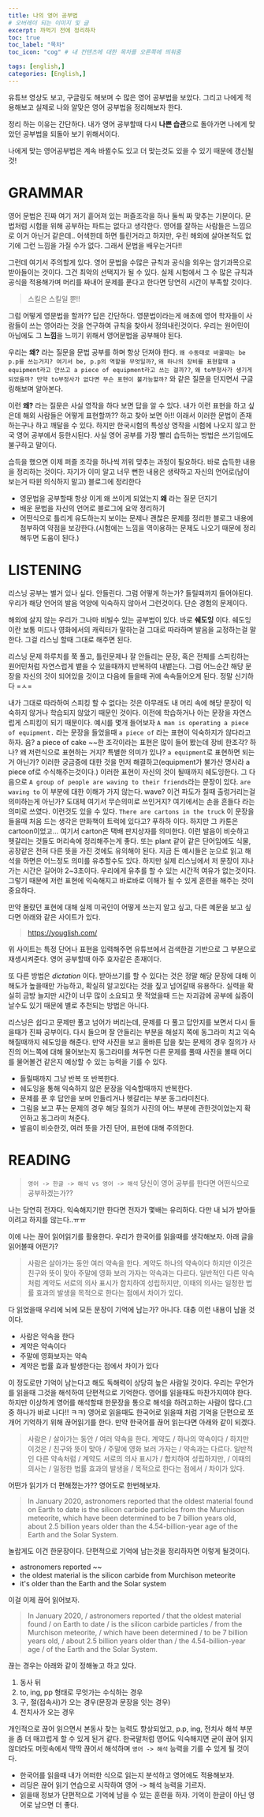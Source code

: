 ```yaml
---
title: 나의 영어 공부법
# 오버레이 되는 이미지 및 글
excerpt: 까먹기 전에 정리하자
toc: true
toc_label: "목차"
toc_icon: "cog" # 내 컨텐츠에 대한 목차를 오른쪽에 띄워줌

tags: [english,]
categories: [English,]
---
```


유튜브 영상도 보고, 구글링도 해보며 수 많은 영어 공부법을 보았다. 그리고 나에게 적용해보고 실제로 나와 알맞은 영어 공부법을 정리해보자 한다.

정리 하는 이유는 간단하다. 내가 영어 공부할때 다시 **나쁜 습관**으로 돌아가면 나에게 맞았던 공부법을 되돌아 보기 위해서이다.

나에게 맞는 영어공부법은 계속 바뀔수도 있고 더 맞는것도 있을 수 있기 때문에 갱신될것!

# GRAMMAR
영어 문법은 진짜 여기 저기 흩어져 있는 퍼즐조각을 하나 둘씩 짜 맞추는 기분이다. 문법처럼 시험을 위해 공부하는 파트는 없다고 생각한다. 영어를 잘하는 사람들은 느낌으로 이거 아닌거 같은데.. 어색한데 하면 틀린거라고 하지만, 우린 해외에 살아본적도 없기에 그런 느낌을 가질 수가 없다. 그래서 문법을 배우는거다!!

그런데 여기서 주의할게 있다. 영어 문법을 수많은 규칙과 공식을 외우는 암기과목으로 받아들이는 것이다. 그건 최악의 선택지가 될 수 있다. 실제 시험에서 그 수 많은 규칙과 공식을 적용해가며 머리를 짜내어 문제를 푼다고 한다면 당연히 시간이 부족할 것이다.

> 스킬은 스킬일 뿐!!

그럼 어떻게 영문법을 할까?? 답은 간단하다. 영문법이라는게 애초에 영어 학자들이 사람들이 쓰는 영어라는 것을 연구하여 규칙을 찾아서 정의내린것이다. 우리는 원어민이 아님에도 그 **느낌**을 느끼기 위해서 영어문법을 공부해야 된다.

우리는 **왜?** 라는 질문을 문법 공부를 하며 항상 던져야 한다. `왜 수동태로 바꿀때는 be p.p를 쓰는거지? 여기서 be, p.p의 역할을 무엇일까?`, `왜 하나의 장비를 표현할때 a equipment라고 안쓰고 a piece of equipment라고 쓰는 걸까??`, `왜 to부정사가 생기게 되었을까? 만약 to부정사가 없다면 무슨 표현이 불가능할까?` 와 같은 질문을 던지면서 구글링해보며 알아본다.

이런 **왜?** 라는 질문은 사실 영작을 하다 보면 답을 알 수 있다. 내가 이런 표현을 하고 싶은데 해외 사람들은 어떻게 표현할까?? 하고 찾아 보면 아!! 이래서 이러한 문법이 존재하는구나 하고 깨달을 수 있다. 하지만 한국시험의 특성상 영작을 시험에 나오지 않고 한국 영어 공부에서 등한시된다. 사실 영어 공부를 가장 빨리 습득하는 방법은 쓰기임에도 불구하고 말이다.

습득을 했으면 이제 퍼즐 조각을 하나씩 끼워 맞추는 과정이 필요하다. 바로 습득한 내용을 정리하는 것이다. 자기가 이미 알고 너무 뻔한 내용은 생략하고 자신의 언어로(남이 보는거 따윈 의식하지 말고) 블로그에 정리한다


* 영문법을 공부할때 항상 이게 왜 쓰이게 되었는지 **왜** 라는 질문 던지기
* 배운 문법을 자신의 언어로 블로그에 요약 정리하기
* 어떤식으로 틀리게 유도하는지 보이는 문제나 괜찮은 문제를 정리한 블로그 내용에 첨부하여 약점을 보강한다.(시험에는 느낌을 역이용하는 문제도 나오기 때문에 정리해두면 도움이 된다.)

# LISTENING
리스닝 공부는 별거 있나 싶다. 안들린다. 그럼 어떻게 하는가? 들릴때까지 들어야된다. 우리가 해당 언어의 발음 억양에 익숙하지 않아서 그런것이다. 단순 경험의 문제이다.

해외에 살지 않는 우리가 그나마 비빌수 있는 공부법이 있다. 바로 **쉐도잉** 이다. 쉐도잉이란 보통 미드나 영화에서의 캐릭터가 말하는걸 그대로 따라하며 발음을 교정하는걸 말한다. 그걸 리스닝 할때 그대로 해주면 된다.

리스닝 문제 하루치를 쭉 풀고, 틀린문제나 잘 안들리는 문장, 혹은 전체를 스피킹하는 원어민처럼 자연스럽게 뱉을 수 있을때까지 반복하여 내뱉는다. 그럼 어느순간 해당 문장을 자신의 것이 되어있을 것이고 다음에 들을때 귀에 속속들어오게 된다. 정말 신기하다 =ㅅ=

내가 그대로 따라하여 스피킹 할 수 없다는 것은 아무래도 내 머리 속에 해당 문장이 익숙하지 않거나 학습되지 않았기 때문인 것이다. 이전에 학습하거나 아는 문장을 자연스럽게 스피킹이 되기 때문이다. 예시를 몇개 들어보자 `A man is operating a piece of equipment.` 라는 문장을 들었을때 `a piece of` 라는 표현이 익숙하지가 않다라고 하자. 음? a piece of cake ~~한 조각이라는 표현은 많이 들어 봤는데 장비 한조각? 하나? 왜 저런식으로 표현하는 거지? 특별한 의미가 있나? `a equipment`로 표현하면 되는거 아닌가? 이러한 궁금증에 대한 것을 먼저 해결하고(equipment가 불가산 명사라 a piece of로 수식해주는것이다.) 이러한 표현이 자신의 것이 될때까지 쉐도잉한다. 그 다음으로 `A group of people are waving to their friends`라는 문장이 있다. `are waving to` 이 부분에 대한 이해가 가지 않는다. wave? 이건 파도가 칠때 출렁거리는걸 의미하는게 아닌가? 도대체 여기서 무슨의미로 쓰인거지? 여기에서는 손을 흔들다 라는 의미로 쓰였다. 이런것도 있을 수 있다. `There are cartons in the truck` 이 문장을 들을때 처음 드는 생각은 만화책이 트럭에 있다고? 푸하하 이다. 하지만 그 카툰은 cartoon이었고... 여기서 carton은 택배 판지상자를 의미한다. 이런 발음이 비슷하고 헷갈리는 것들도 머리속에 정리해주는게 좋다. 또는 plant 같이 같은 단어임에도 식물, 공장같은 전혀 다른 뜻을 가진 것에도 유의해야 된다. 지금 든 예시들은 눈으로 읽고 해석을 하면은 어느정도 의미를 유추할수도 있다. 하지만 실제 리스닝에서 저 문장이 지나가는 시간은 길어야 2~3초이다. 우리에게 유추를 할 수 있는 시간적 여유가 없는것이다. 그렇기 때문에 저런 표현에 익숙해지고 바로바로 이해가 될 수 있게 훈련을 해주는 것이 중요하다.

만약 몰랐던 표현에 대해 실제 미국인이 어떻게 쓰는지 알고 싶고, 다른 예문을 보고 싶다면 아래와 같은 사이트가 있다.

> <https://youglish.com/>

위 사이트는 특정 단어나 표현을 입력해주면 유튜브에서 검색한걸 기반으로 그 부분으로 재생시켜준다. 영어 공부할때 아주 효자같은 존재이다.

또 다른 방법은 *dictation* 이다. 받아쓰기를 할 수 있다는 것은 정말 해당 문장에 대해 이해도가 높을때만 가능하고, 확실히 알고있다는 것을 짚고 넘어갈때 유용하다. 실력을 확실히 금방 늘지만 시간이 너무 많이 소요되고 못 적었을때 드는 자괴감에 공부에 싫증이 날수도 있기 때문에 별로 추천되는 방법은 아니다.

리스닝은 쉽다고 문제만 풀고 넘어가 버리는데, 문제를 다 풀고 답안지를 보면서 다시 들을때가 진짜 공부이다. 다시 들으며 잘 안들리는 부분을 해설지 쪽에 동그라미 치고 익숙해질때까지 쉐도잉을 해준다. 만약 사진을 보고 올바른 답을 찾는 문제의 경우 질의가 사진의 어느쪽에 대해 물어보는지 동그라미를 쳐두면 다른 문제를 풀때 사진을 볼때 어디를 물어볼건 같은지 예상할 수 있는 능력을 기를 수 있다.

* 들릴때까지 그냥 반복 또 반복한다.
* 쉐도잉을 통해 익숙하지 않은 문장을 익숙할때까지 반복한다.
* 문제를 푼 후 답안을 보며 안들리거나 헷갈리는 부분 동그라미친다.
* 그림을 보고 푸는 문제의 경우 해당 질의가 사진의 어느 부분에 관한것이었는지 확인하고 동그라미 쳐준다.
* 발음이 비슷한것, 여러 뜻을 가진 단어, 표현에 대해 주의한다.


# READING
> `영어 -> 한글 -> 해석 vs 영어 -> 해석` 당신이 영어 공부를 한다면 어떤식으로 공부하겠는가??

나는 당연히 전자다. 익숙해지기만 한다면 전자가 몇배는 유리하다. 다만 내 뇌가 받아들이려고 하지를 않는다..ㅠㅠ

이에 나는 끊어 읽어읽기를 활용한다. 우리가 한국어를 읽을때를 생각해보자. 아래 글을 읽어볼때 어떤가?

> 사람은 살아가는 동안 여러 약속을 한다. 계약도 하나의 약속이다 하지만 이것은 친구와 뜻이 맞아 주말에 영화 보러 가자는 약속과는 다르다. 일반적인 다른 약속처럼 계약도 서로의 의사 표시가 합치하여 성립하지만, 이때의 의사는 일정한 법률 효과의 발생을 목적으로 한다는 점에서 차이가 있다.

다 읽었을때 우리에 뇌에 모든 문장이 기억에 남는가? 아니다. 대충 이런 내용이 남을 것이다.

* 사람은 약속을 한다
* 계약은 약속이다
* 주말에 영화보자는 약속
* 계약은 법률 효과 발생한다는 점에서 차이가 있다

이 정도로만 기억이 남는다고 해도 독해력이 상당히 높은 사람일 것이다. 우리는 무언가를 읽을때 그것을 해석하여 단편적으로 기억한다. 영어를 읽을때도 마찬가지여야 한다. 하지만 이상하게 영어를 해석할때 한문장을 통으로 해석을 하려고하는 사람이 많다.(그 중 하나가 바로 나다!! ㅋㅋ) 영어로 읽을때도 한국어로 읽을때 처럼 기억을 단편으로 쪼개어 기억하기 위해 끊어읽기를 한다. 만약 한국어를 끊어 읽는다면 아래와 같이 되겠다.

> 사람은 / 살아가는 동안 / 여러 약속을 한다. 계약도 / 하나의 약속이다 / 하지만 이것은 / 친구와 뜻이 맞아 / 주말에 영화 보러 가자는 / 약속과는 다르다. 일반적인 다른 약속처럼 / 계약도 서로의 의사 표시가 / 합치하여 성립하지만, / 이때의 의사는 / 일정한 법률 효과의 발생을 / 목적으로 한다는 점에서 / 차이가 있다.

어떤가 읽기가 더 편해졌는가?? 영어도로 한번해보자.

> In January 2020, astronomers reported that the oldest material found on Earth to date is the silicon carbide particles from the Murchison meteorite, which have been determined to be 7 billion years old, about 2.5 billion years older than the 4.54-billion-year age of the Earth and the Solar System.

놀랍게도 이건 한문장이다. 단편적으로 기억에 남는것을 정리하자면 이렇게 될것이다.

* astronomers reported ~~
* the oldest material is the silicon carbide from Murchison meteorite
* it's older than the Earth and the Solar system

이걸 이제 끊어 읽어보자.

> In January 2020, / astronomers reported / that the oldest material found  / on Earth to date / is the silicon carbide particles / from the Murchison meteorite, / which have been determined / to be 7 billion years old, / about 2.5 billion years older than / the 4.54-billion-year age / of the Earth and the Solar System.

끊는 경우는 아래와 같이 정해놓고 하고 있다.

1. 동사 뒤
1. to, ing, pp 형태로 무엇가는 수식하는 경우
1. 구, 절(접속사)가 오는 경우(문장과 문장을 잇는 경우)
1. 전치사가 오는 경우

개인적으로 끊어 읽으면서 본동사 찾는 능력도 향상되었고, p.p, ing, 전치사 해석 부분을 좀 더 매끄럽게 할 수 있게 된거 같다. 한국말처럼 영어도 익숙해지면 굳이 끊어 읽지 않더라도 머릿속에서 딱딱 끊어서 해석하며 `영어 -> 해석` 능력을 기를 수 있게 될 것이다.

* 한국어를 읽을때 내가 어떠한 식으로 읽는지 분석하고 영어에도 적용해보자.
* 리딩은 끊어 읽기 연습으로 시작하여 영어 -> 해석 능력을 기르자.
* 읽을때 정보가 단편적으로 기억에 남을 수 있는 훈련을 하자. 기억이 한글이 아닌 영어로 남으면 더 좋다.
